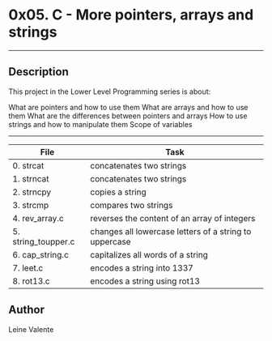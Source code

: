 # 0x05. C - More pointers, arrays and strings
---
## Description

This project in the Lower Level Programming series is about:

What are pointers and how to use them
What are arrays and how to use them
What are the differences between pointers and arrays
How to use strings and how to manipulate them
Scope of variables

---
File|Task
---|---
0. strcat | concatenates two strings
1. strncat | concatenates two strings
2. strncpy | copies a string
3. strcmp | compares two strings
4. rev_array.c | reverses the content of an array of integers
5. string_toupper.c | changes all lowercase letters of a string to uppercase
6. cap_string.c | capitalizes all words of a string
7. leet.c | encodes a string into 1337
8. rot13.c | encodes a string using rot13

## Author
Leine Valente
